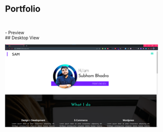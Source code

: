 # Portfolio

<br>
<br>
- Preview
<br>
## Desktop View
<br>

![App Screenshot](https://github.com/subham-04/Portfolio/blob/main/pp.png)
